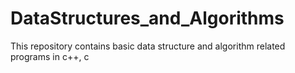 # DataStructures_and_Algorithms
This repository contains basic data structure and algorithm related programs in c++, c
